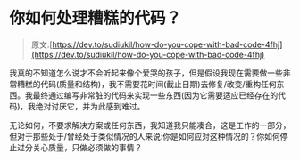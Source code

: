 # 你如何处理糟糕的代码？

> 原文:[https://dev.to/sudiukil/how-do-you-cope-with-bad-code-4fhj](https://dev.to/sudiukil/how-do-you-cope-with-bad-code-4fhj)

我真的不知道怎么说才不会听起来像个爱哭的孩子，但是假设我现在需要做一些非常糟糕的代码(质量和结构)，我不需要花时间(截止日期)去修复/改变/重构任何东西。我最终通过编写非常脏的代码来实现一些东西(因为它需要适应已经存在的代码)，我绝对讨厌它，并为此感到难过。

无论如何，不要求解决方案或任何东西，我知道我只能凑合，这是工作的一部分，但对于那些处于/曾经处于类似情况的人来说:你是如何应对这种情况的？你如何停止过分关心质量，只做必须做的事情？